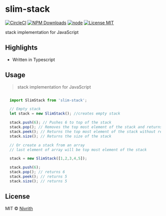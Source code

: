 # slim-stack

[![CircleCI](https://circleci.com/gh/nivrith/slim-stack/tree/master.svg?style=svg)](https://circleci.com/gh/slim-stack/slim-stack/tree/master)
[![NPM Downloads](https://img.shields.io/npm/dw/slim-stack.svg)](https://www.npmjs.com/package/slim-stack)
[![node](https://img.shields.io/node/v/slim-stack.svg)](https://www.npmjs.com/package/slim-stack)
[![License MIT](https://img.shields.io/github/license/slim-stack/slim-stack.svg)](https://github.com/nivrith/slim-stack/blob/master/LICENSE)

stack implementation for JavaScript

## Highlights

- Written in Typescript

## Usage

> stack implementation for JavaScript

```js

  import SlimStack from 'slim-stack';

  // Empty stack
  let stack = new SlimStack(); //creates empty stack

  stack.push(6); // Pushes 6 to top of the stack
  stack.pop(); // Removes the top most element of the stack and returns it
  stack.peek(); // Returns the top most element of the stack without removing it
  stack.size(); // Returns the size of the stack

  // Or create a stack from an array
  // last element of array will be top most element of the stack

  stack = new SlimStack([1,2,3,4,5]);

  stack.push(6);
  stack.pop(); // returns 6
  stack.peek(); // returns 5
  stack.size(); // returns 5

```

## License

MIT © [Nivrith](https://github.com/nivrith)
